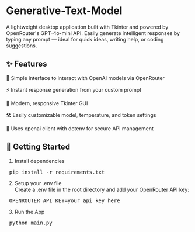 # Generative-Text-Model

A lightweight desktop application built with Tkinter and powered by OpenRouter's GPT-4o-mini API. Easily generate intelligent responses by typing any prompt — ideal for quick ideas, writing help, or coding suggestions.


## ✨ Features
💬 Simple interface to interact with OpenAI models via OpenRouter

⚡ Instant response generation from your custom prompt

🎨 Modern, responsive Tkinter GUI

🛠️ Easily customizable model, temperature, and token settings

🧠 Uses openai client with dotenv for secure API management

## 🚀 Getting Started
1. Install dependencies
<pre> pip install -r requirements.txt </pre>

2. Setup your .env file  
Create a .env file in the root directory and add your OpenRouter API key:
<pre> OPENROUTER_API_KEY=your_api_key_here </pre>

3. Run the App

<pre> python main.py </pre>



